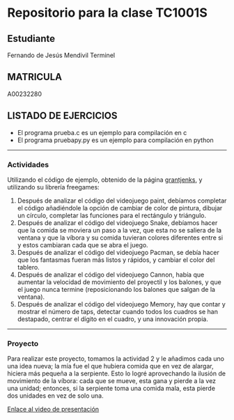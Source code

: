# Repositorio para la clase TC1001S
## Estudiante
Fernando de Jesús Mendivil Terminel

## MATRICULA
A00232280

## LISTADO DE EJERCICIOS
* El programa prueba.c es un ejemplo para compilación en c
* El programa pruebapy.py es un ejemplo para compilación en python
* * *
### Actividades
Utilizando el código de ejemplo, obtenido de la página [grantjenks](https://grantjenks.com/docs/freegames/), y utilizando su librería freegames:

1. Después de analizar el código del videojuego paint, debíamos completar el código añadiéndole la opción de cambiar de color de pintura, dibujar un círculo, completar las funciones para el rectángulo y triángulo.
2. Después de analizar el código del videojuego Snake, debíamos hacer que la comida se moviera un paso a la vez, que esta no se saliera de la ventana y que la víbora y su comida tuvieran colores diferentes entre si y estos cambiaran cada que se abra el juego.
3. Después de analizar el código del videojuego Pacman, se debía hacer que los fantasmas fueran más listos y rápidos, y cambiar el color del tablero.
4. Después de analizar el código del videojuego Cannon, había que aumentar la velocidad de movimiento del proyectil y los balones, y que el juego nunca termine (reposicionando los balones que salgan de la ventana).
5. Después de analizar el código del videojuego Memory, hay que contar y mostrar el número de taps, detectar cuando todos los cuadros se han destapado, centrar el dígito en el cuadro, y una innovación propia.
* * *
### Proyecto
Para realizar este proyecto, tomamos la actividad 2 y le añadimos cada uno una idea nueva; la mía fue el que hubiera comida que en vez de alargar, hiciera más pequeña a la serpiente. Esto lo logré aprovechando la ilusión de movimiento de la víbora: cada que se mueve, esta gana y pierde a la vez una unidad; entonces, si la serpiente toma una comida mala, esta pierde dos unidades en vez de solo una.

[Enlace al video de presentación](https://tecmx-my.sharepoint.com/:v:/g/personal/a00232280_tec_mx/EV1lbZ47ZdVIkrsMngXsRQQB2HR3Cep8yoAQSgUhQb1PSQ?e=CfWSsq)